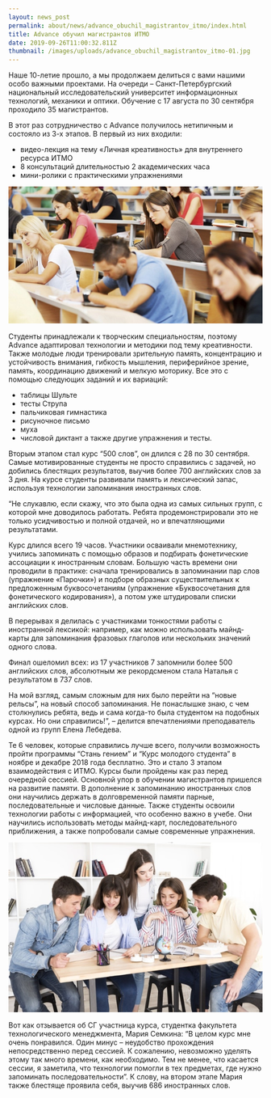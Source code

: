 ```yaml
---
layout: news_post
permalink: about/news/advance_obuchil_magistrantov_itmo/index.html
title: Advance обучил магистрантов ИТМО
date: 2019-09-26T11:00:32.811Z
thumbnail: /images/uploads/advance_obuchil_magistrantov_itmo-01.jpg
---
```

Наше 10-летие прошло, а мы продолжаем делиться с вами нашими особо важными проектами. На очереди – Санкт-Петербургский национальный исследовательский университет информационных технологий, механики и оптики. Обучение с 17 августа по 30 сентября проходило 35 магистрантов.

В этот раз сотрудничество с Advance получилось нетипичным и состояло из 3-х этапов. В первый из них входили:

-  видео-лекция на тему «Личная креативность» для внутреннего ресурса ИТМО
-  8 консультаций длительностью 2 академических часа
-  мини-ролики с практическими упражнениями

![](/images/uploads/advance_obuchil_magistrantov_itmo-02.jpg)

Студенты принадлежали к творческим специальностям, поэтому Advance адаптировал технологии и методики под тему креативности. Также молодые люди тренировали зрительную память, концентрацию и устойчивость внимания, гибкость мышления, периферийное зрение, память, координацию движений и мелкую моторику. Все это с помощью следующих заданий и их вариаций:

-  таблицы Шульте
-  тесты Струпа
-  пальчиковая гимнастика
-  рисуночное письмо
-  муха
-  числовой диктант
а также другие упражнения и тесты.

Вторым этапом стал курс “500 слов”, он длился с 28 по 30 сентября. Самые мотивированные студенты не просто справились с задачей, но добились блестящих результатов, выучив более 700 английских слов за 3 дня. На курсе студенты развивали память и лексический запас, используя технологии запоминания иностранных слов.

“Не слукавлю, если скажу, что это была одна из самых сильных групп, с которой мне доводилось работать. Ребята продемонстрировали это не только усидчивостью и полной отдачей, но и впечатляющими результатами.

Курс длился всего 19 часов. Участники осваивали мнемотехнику, учились запоминать с помощью образов и подбирать фонетические ассоциации к иностранным словам. Большую часть времени они проводили в практике: сначала тренировались в запоминании пар слов (упражнение «Парочки») и подборе образных существительных к предложенным буквосочетаниям (упражнение «Буквосочетания для фонетического кодирования»), а потом уже штудировали списки английских слов.

В перерывах я делилась с участниками тонкостями работы с иностранной лексикой: например, как можно использовать майнд-карты для запоминания фразовых глаголов или нескольких значений одного слова.

Финал ошеломил всех: из 17 участников 7 запомнили более 500 английских слов, абсолютным же рекордсменом стала Наталья с результатом в 737 слов.

На мой взгляд, самым сложным для них было перейти на “новые рельсы”, на новый способ запоминания. Не понаслышке знаю, с чем столкнулись ребята, ведь и сама когда-то была студентом на подобных курсах. Но они справились!”, – делится впечатлениями преподаватель одной из групп
Елена Лебедева.

Те 6 человек, которые справились лучше всего, получили возможность пройти программы “Стань гением” и “Курс молодого студента” в ноябре и декабре 2018 года бесплатно. Это и стало 3 этапом взаимодействия с ИТМО. Курсы были пройдены как раз перед очередной сессией. Основной упор в обучении магистрантов пришелся на развитие памяти. В дополнение к запоминанию иностранных слов они научились держать в долговременной памяти парные, последовательные и числовые данные. Также студенты освоили технологии работы с информацией, что особенно важно в учебе. Они научились использовать методы майнд-карт, последовательного приближения, а также попробовали самые современные упражнения.

![](/images/uploads/advance_obuchil_magistrantov_itmo-03.jpg)

Вот как отзывается об СГ участница курса, студентка факультета технологического менеджмента, Мария Семкина: “В целом курс мне очень понравился. Один минус – неудобство прохождения непосредственно перед сессией. К сожалению, невозможно уделять этому так много времени, как необходимо. Тем не менее, что касается сессии, я заметила, что технологии помогли в тех предметах, где нужно запоминать последовательности”. К слову, на втором этапе Мария также блестяще проявила себя, выучив 686 иностранных слов.